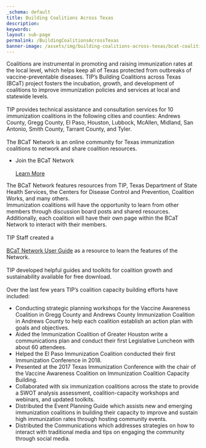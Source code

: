 ```yaml
---
_schema: default
title: Building Coalitions Across Texas
description:
keywords:
layout: sub-page
permalink: /BuildingCoalitionsAcrossTexas
banner-image: /assets/img/building-coalitions-across-texas/bcat-coalitionmap.png
---
```

<div><div>Coalitions are instrumental in promoting and raising immunization rates at the local level, which helps keep all of Texas protected from outbreaks of vaccine-preventable diseases. TIP&rsquo;s Building Coalitions across Texas (BCaT) project fosters the incubation, growth, and development of coalitions to improve immunization policies and services at local and statewide levels.</div></div>

<div><div>&nbsp;</div></div>

<div><div>TIP provides technical assistance and consultation services for 10 immunization coalitions in the following cities and counties: Andrews County, Gregg County, El Paso, Houston, Lubbock, McAllen, Midland, San Antonio, Smith County, Tarrant County, and Tyler.</div></div>

<div><div>&nbsp;</div></div>

<div><div>The BCaT Network is an online community for Texas immunization coalitions to network and share coalition resources.</div></div>

* <div>Join the BCaT Network<div>&nbsp;</div><a href="https://bcatnetwork.ning.com">Learn More</a></div>

<div><div>The BCaT Network features resources from TIP, Texas Department of State Health Services, the Centers for Disease Control and Prevention, Coalition Works, and many others.</div></div>

<div><div>Immunization coalitions will have the opportunity to learn from other members through discussion board posts and shared resources. Additionally, each coalition will have their own page within the BCaT Network to interact with their members.</div></div>

<div><div>&nbsp;</div></div>

<div><div>TIP Staff created a<div>&nbsp;</div><a href="/static/custom/img/resources/bcat-network-user-guide.pdf">BCaT Network User Guide</a> as a resource to learn the features of the Network.</div></div>

<div><div>&nbsp;</div></div>

<div><div>TIP developed helpful guides and toolkits for coalition growth and sustainability available for free download.</div></div>

<div><div>&nbsp;</div></div>

<div><div>Over the last few years TIP&rsquo;s coalition capacity building efforts have included:</div></div>

* <div>Conducting strategic planning workshops for the Vaccine Awareness Coalition in Gregg County and Andrews County Immunization Coalition in Andrews County to help each coalition establish an action plan with goals and objectives.</div>
* <div>Aided the Immunization Coalition of Greater Houston write a communications plan and conduct their first Legislative Luncheon with about 60 attendees.</div>
* <div>Helped the El Paso Immunization Coalition conducted their first Immunization Conference in 2018.</div>
* <div>Presented at the 2017 Texas Immunization Conference with the chair of the Vaccine Awareness Coalition on Immunization Coalition Capacity Building.</div>
* <div>Collaborated with six immunization coalitions across the state to provide a SWOT analysis assessment, coalition-capacity workshops and webinars, and updated toolkits.</div>
* <div>Distributed the Event Planning Guide which assists new and emerging immunization coalitions in building their capacity to improve and sustain high immunization rates through hosting community events.</div>
* <div>Distributed the Communications which addresses strategies on how to interact with traditional media and tips on engaging the community through social media.</div>